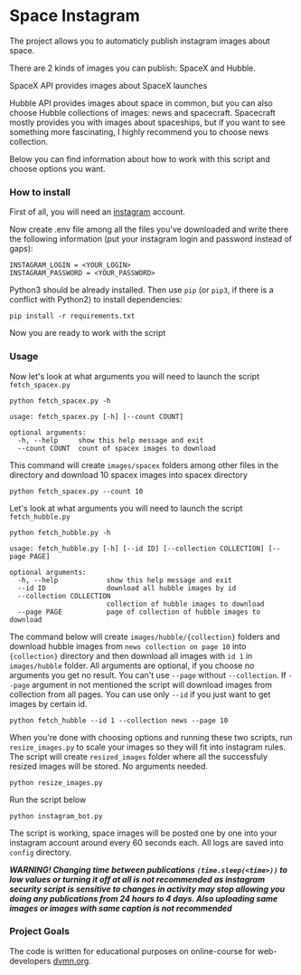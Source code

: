 # Space Instagram

The project allows you to automaticly publish instagram images about space.

There are 2 kinds of images you can publish: SpaceX and Hubble.

SpaceX API provides images about SpaceX launches

Hubble API provides images about space in common, but you can also choose Hubble collections of images: news and spacecraft. Spacecraft mostly provides you with images about spaceships, but if you want to see something more fascinating, I highly recommend you to choose news collection.

Below you can find information about how to work with this script and choose options you want.

### How to install

First of all, you will need an [instagram](https://www.instagram.com/) account.

Now create .env file among all the files you've downloaded and write there the following information (put your instagram login and password instead of gaps):
```
INSTAGRAM_LOGIN = <YOUR_LOGIN>
INSTAGRAM_PASSWORD = <YOUR_PASSWORD>
```

Python3 should be already installed. 
Then use `pip` (or `pip3`, if there is a conflict with Python2) to install dependencies:
```
pip install -r requirements.txt
```
Now you are ready to work with the script

### Usage

Now let's look at what arguments you will need to launch the script ```fetch_spacex.py```

```
python fetch_spacex.py -h
```

```
usage: fetch_spacex.py [-h] [--count COUNT]

optional arguments:
  -h, --help     show this help message and exit
  --count COUNT  count of spacex images to download
```

This command will create ```images/spacex``` folders among other files in the directory and download 10 spacex images into spacex directory

```
python fetch_spacex.py --count 10
```

Let's look at what arguments you will need to launch the script ```fetch_hubble.py```

```
python fetch_hubble.py -h
```

```
usage: fetch_hubble.py [-h] [--id ID] [--collection COLLECTION] [--page PAGE]

optional arguments:
  -h, --help            show this help message and exit
  --id ID               download all hubble images by id
  --collection COLLECTION
                        collection of hubble images to download
  --page PAGE           page of collection of hubble images to download
```

The command below will create ```images/hubble/{collection}``` folders and download hubble images from ```news collection on page 10``` into ```{collection}``` directory and then download all images with ```id 1``` in ```images/hubble``` folder. All arguments are optional, if you choose no arguments you get no result. You can't use ```--page``` without ```--collection```. If ```--page``` argument in not mentioned the script will download images from collection from all pages. You can use only ```--id``` if you just want to get images by certain id.

```
python fetch_hubble --id 1 --collection news --page 10
```

When you're done with choosing options and running these two scripts, run ```resize_images.py``` to scale your images so they will fit into instagram rules. The script will create ```resized_images``` folder where all the successfuly resized images will be stored. No arguments needed.

```
python resize_images.py
```

Run the script below

```
python instagram_bot.py
```

The script is working, space images will be posted one by one into your instagram account around every 60 seconds each. All logs are saved into ```config``` directory.

***WARNING! Changing time between publications ```(time.sleep(<time>))``` to low values or turning it off at all is not recommended as instagram security script is sensitive to changes in activity may stop allowing you doing any publications from 24 hours to 4 days. Also uploading same images or images with same caption is not recommended***

### Project Goals

The code is written for educational purposes on online-course for web-developers [dvmn.org](https://dvmn.org/).
